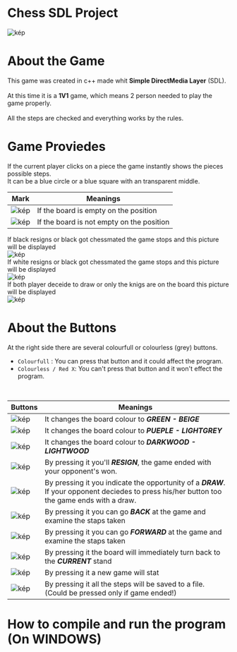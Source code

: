 # Chess SDL Project

![kép](https://user-images.githubusercontent.com/60004480/178121657-2c6624b3-4e16-417d-81fa-dc5e7c0fe026.png)
# About the Game
This game was created in c++ made whit **Simple DirectMedia Layer** (SDL). <br><br>
At this time it is a **1V1** game, which means 2 person needed to play the game properly.<br><br>
All the steps are checked and everything works by the rules.

# Game Proviedes

If the current player clicks on a piece the game instantly shows the pieces possible steps. <br> 
It can be a blue circle or a blue square with an transparent middle. <br>


|Mark                           |Meanings                     |
|-------------------------------|-----------------------------|
| ![kép](https://user-images.githubusercontent.com/60004480/178143304-b7d616e2-68e6-4332-bc6e-255d7b1060ec.png) | If the board is empty on the position |
|![kép](https://user-images.githubusercontent.com/60004480/178143334-dbbc476e-95d6-4d29-a17a-1d43a599ee85.png)  | If the board is not empty on the position |

If black resigns or black got chessmated the game stops and this picture will be displayed<br>
![kép](https://user-images.githubusercontent.com/60004480/178143401-2746720e-50b5-4a24-bdb3-29003b75c6cc.png)<br>
If white resigns or black got chessmated the game stops and this picture will be displayed<br>
![kép](https://user-images.githubusercontent.com/60004480/178143415-a46a3bf8-cd33-408e-b143-839f9a9d0287.png)<br>
If both player deceide to draw or only the knigs are on the board this picture will be displayed<br>
![kép](https://user-images.githubusercontent.com/60004480/178143483-46da890e-01fe-4e5e-8d7d-91d9ee7bacb8.png)<br>


# About the Buttons

At the right side there are several colourfull or colourless (grey) buttons.<br>
- `Colourfull` : You can press that button and it could affect the program.           
- `Colourless / Red X`: You can't press that button and it won't effect the program.
<br>

|Buttons                        |Meanings                     |
|-------------------------------|-----------------------------|
|![kép](https://user-images.githubusercontent.com/60004480/178141802-a512d6e2-bfaf-4acf-8774-0fa65f4e16f2.png) | It changes the board colour to ***GREEN - BEIGE***        |
|![kép](https://user-images.githubusercontent.com/60004480/178141898-1644f426-24c3-4236-a5bb-1a0bf6e797ba.png) | It changes the board colour to ***PUEPLE - LIGHTGREY***   |
|![kép](https://user-images.githubusercontent.com/60004480/178141950-0f8e9fa8-21ec-472f-b099-c23b5025d525.png) | It changes the board colour to ***DARKWOOD - LIGHTWOOD*** |
|![kép](https://user-images.githubusercontent.com/60004480/178142057-fbbe729d-e811-4045-96bb-3519eacb4400.png) | By pressing it you'll ***RESIGN***, the game ended with your opponent's won.        |
|![kép](https://user-images.githubusercontent.com/60004480/178142066-02a3d0a5-ea33-419e-bcfe-edcc51de695b.png) | By pressing it you indicate the opportunity of a ***DRAW***. If your opponent deciedes to press his/her button too the game ends with a draw.        |
|![kép](https://user-images.githubusercontent.com/60004480/178142325-456f8fdc-282d-43cc-842a-ac06fa517449.png) | By pressing it you can go ***BACK*** at the game and examine the staps taken   |
|![kép](https://user-images.githubusercontent.com/60004480/178142382-bb092ad7-a0ec-4946-86ed-222150f32190.png) | By pressing it you can go ***FORWARD*** at the game and examine the staps taken        |
|![kép](https://user-images.githubusercontent.com/60004480/178142428-d532456b-47a4-432f-8bcc-89c94334ccec.png) | By pressing it the board will immediately turn back to the ***CURRENT*** stand |
|![kép](https://user-images.githubusercontent.com/60004480/178142494-0c416d61-964a-45de-b770-d759f2f18d73.png) | By pressing it a new game will stat |
|![kép](https://user-images.githubusercontent.com/60004480/178142524-ce8d9697-2068-47de-b0ae-70afae274de1.png) | By pressing it all the steps will be saved to a file. (Could be pressed only if game ended!)|

# How to compile and run the program (On WINDOWS)
